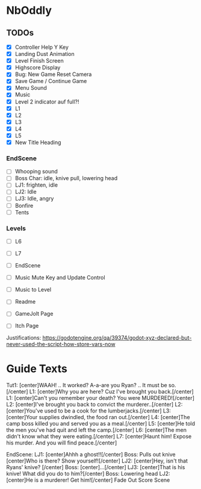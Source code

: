 # NbOddly

## TODOs

- [x] Controller Help Y Key
- [x] Landing Dust Animation
- [x] Level Finish Screen
- [x] Highscore Display
- [x] Bug: New Game Reset Camera
- [x] Save Game / Continue Game
- [x] Menu Sound
- [x] Music
- [x] Level 2 indicator auf full?!
- [x] L1
- [x] L2
- [x] L3
- [x] L4
- [x] L5
- [x] New Title Heading

### EndScene
- [ ] Whooping sound
- [ ] Boss Char: idle, knive pull, lowering head
- [ ] LJ1: frighten, idle
- [ ] LJ2: Idle
- [ ] LJ3: Idle, angry
- [ ] Bonfire
- [ ] Tents

### Levels
- [ ] L6
- [ ] L7
- [ ] EndScene

- [ ] Music Mute Key and Update Control
- [ ] Music to Level
- [ ] Readme
- [ ] GameJolt Page
- [ ] Itch Page

Justifications: https://godotengine.org/qa/39374/godot-xyz-declared-but-never-used-the-script-how-store-vars-now


# Guide Texts
Tut1: [center]WAAH! .. It worked? A-a-are you Ryan? .. It must be so.[/center]
L1:   [center]Why you are here? Cuz I've brought you back.[/center]
L1:   [center]Can't you remember your death? You were MURDERED![/center]
L2:   [center]I've brought you back to convict the murderer..[/center]
L2:   [center]You've used to be a cook for the lumberjacks.[/center]
L3:   [center]Your supplies dwindled, the food ran out.[/center]
L4:   [center]The camp boss killed you and served you as a meal.[/center]
L5:   [center]He told the men you've had quit and left the camp.[/center]
L6:   [center]The men didn't know what they were eating.[/center]
L7:   [center]Haunt him! Expose his murder. And you will find peace.[/center]

EndScene:
LJ1:   [center]Ahhh a ghost!![/center]
Boss:  Pulls out knive [center]Who is there? Show yourself![/center]
LJ2:   [center]Hey, isn't that Ryans' knive? [/center]
Boss:  [center]...[/center]
LJ3:   [center]That is his knive! What did you do to him?[/center]
Boss:  Lowering head
LJ2:   [center]He is a murderer! Get him![/center]
Fade Out
Score Scene
